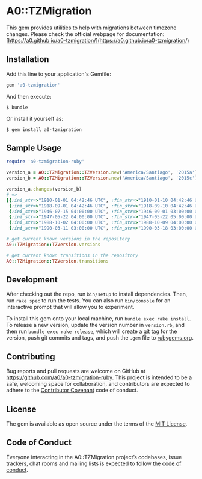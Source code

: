 # A0::TZMigration

This gem provides utilities to help with migrations between timezone changes. Please check the official webpage for documentation:
[https://a0.github.io/a0-tzmigration/](https://a0.github.io/a0-tzmigration/)

## Installation

Add this line to your application's Gemfile:

```ruby
gem 'a0-tzmigration'
```

And then execute:

    $ bundle

Or install it yourself as:

    $ gem install a0-tzmigration

## Sample Usage

```ruby
require 'a0-tzmigration-ruby'

version_a = A0::TZMigration::TZVersion.new('America/Santiago', '2015a')
version_b = A0::TZMigration::TZVersion.new('America/Santiago', '2015c')

version_a.changes(version_b)
# =>
[{:ini_str=>"1910-01-01 04:42:46 UTC", :fin_str=>"1910-01-10 04:42:46 UTC", :off_str=>"+00:17:14", :ini=>-1893439034, :fin=>-1892661434, :off=>1034},
 {:ini_str=>"1918-09-01 04:42:46 UTC", :fin_str=>"1918-09-10 04:42:46 UTC", :off_str=>"-00:42:46", :ini=>-1619983034, :fin=>-1619205434, :off=>-2566},
 {:ini_str=>"1946-07-15 04:00:00 UTC", :fin_str=>"1946-09-01 03:00:00 UTC", :off_str=>"+01:00:00", :ini=>-740520000, :fin=>-718056000, :off=>3600},
 {:ini_str=>"1947-05-22 04:00:00 UTC", :fin_str=>"1947-05-22 05:00:00 UTC", :off_str=>"+01:00:00", :ini=>-713649600, :fin=>-713646000, :off=>3600},
 {:ini_str=>"1988-10-02 04:00:00 UTC", :fin_str=>"1988-10-09 04:00:00 UTC", :off_str=>"-01:00:00", :ini=>591768000, :fin=>592372800, :off=>-3600},
 {:ini_str=>"1990-03-11 03:00:00 UTC", :fin_str=>"1990-03-18 03:00:00 UTC", :off_str=>"-01:00:00", :ini=>637124400, :fin=>637729200, :off=>-3600}]

# get current known versions in the repository
A0::TZMigration::TZVersion.versions

# get current known transitions in the repository
A0::TZMigration::TZVersion.transitions
```

## Development

After checking out the repo, run `bin/setup` to install dependencies. Then, run `rake spec` to run the tests. You can also run `bin/console` for an interactive prompt that will allow you to experiment.

To install this gem onto your local machine, run `bundle exec rake install`. To release a new version, update the version number in `version.rb`, and then run `bundle exec rake release`, which will create a git tag for the version, push git commits and tags, and push the `.gem` file to [rubygems.org](https://rubygems.org).

## Contributing

Bug reports and pull requests are welcome on GitHub at https://github.com/a0/a0-tzmigration-ruby. This project is intended to be a safe, welcoming space for collaboration, and contributors are expected to adhere to the [Contributor Covenant](http://contributor-covenant.org) code of conduct.

## License

The gem is available as open source under the terms of the [MIT License](https://opensource.org/licenses/MIT).

## Code of Conduct

Everyone interacting in the A0::TZMigration project’s codebases, issue trackers, chat rooms and mailing lists is expected to follow the [code of conduct](https://github.com/a0/a0-tzmigration-ruby/blob/master/CODE_OF_CONDUCT.md).
